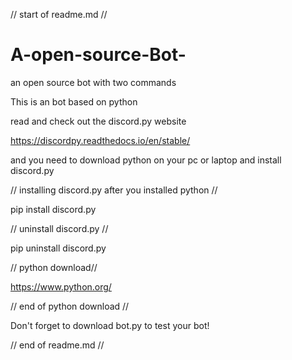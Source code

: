// start of readme.md //


# A-open-source-Bot-
an open source bot with two commands


This is an bot based on python

read and check out the discord.py website

https://discordpy.readthedocs.io/en/stable/

and you need to download python on your pc or laptop and install discord.py

// installing discord.py after you installed python //

pip install discord.py

// uninstall discord.py //

pip uninstall discord.py


// python download//

https://www.python.org/


// end of python download //


Don't forget to download bot.py to test your bot!


// end of readme.md //
